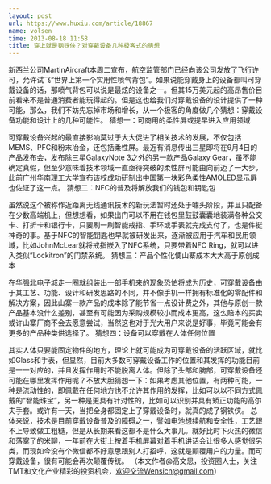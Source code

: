 ```yaml
---
layout: post
url: https://www.huxiu.com/article/18867
name: volsen
time: 2013-08-18 11:58
title: 穿上就是钢铁侠？对穿戴设备几种极客式的猜想
---
```

新西兰公司MartinAircraft本周二宣布，航空监管部门已经向该公司发放了飞行许可，允许试飞“世界上第一个实用性喷气背包”。如果说能穿戴身上的设备都叫可穿戴设备的话，那喷气背包可以说是最炫的设备之一。但其15万美元起的高昂售价目前看来不是普通消费者能玩得起的。但是这也给我们对穿戴设备的设计提供了一种可能，那么，我们不妨先忘掉市场和增长，从一个极客的角度做几个猜想：穿戴设备功能和设计上的几种可能性。 猜想一：可商用的柔性屏或提早进入应用领域

可穿戴设备兴起的最直接影响莫过于大大促进了相关技术的发展，不仅包括MEMS、PFC和粉末冶金，还包括柔性屏。最近有消息传出三星即将在9月4日的产品发布会，发布除三星GalaxyNote 3之外的另一款产品Galaxy Gear，虽不能确定真假，但至少意味着技术领域一直亟待突破的柔性屏可能由向前迈了一大步，此前广州华南理工大学宣布该校成功研制出中国第一块彩色柔性AMOLED显示屏也佐证了这一点。 猜想二：NFC的普及将解放我们的钱包和钥匙包

虽然说这个被称作近距离无线通讯技术的新玩法暂时还处于噱头阶段，并且只配备在少数高端机上，但想想看，如果出门可以不用在钱包里鼓鼓囊囊地装满各种公交卡、打折卡和银行卡，只要刷一刷智能戒指、手环或手表就完成支付了，也是件挺神奇的事。基于NFC的智能钥匙也早就被研发出来，逐渐被应用于汽车和民用领域，比如JohnMcLear就将戒指嵌入了NFC系统，只要带着NFC Ring，就可以进入类似“Lockitron”的门禁系统。 猜想三：产品个性化使山寨成本大大高于原创成本

在华强北电子城走一圈就组装出一部手机来的现象恐怕将成为历史，可穿戴设备由于其工艺、功能、设计和研发思路的不同，并不像手机一样拥有标准化的零配件和解决方案，因此山寨一款产品的成本除了能节省一点设计费之外，其他与原创一款产品基本没什么差别，甚至有可能因为采购规模较小而成本更高，这么赔本的买卖或许山寨厂商不会去愿意尝试，当然这也对于光大用户来说是好事，毕竟可能会有更多的产品种类供选择了。 猜想四：设备可以穿戴在人体任何位置

其实人体只要能固定物件的地方，理论上就可能成为可穿戴设备的活跃区域，就比如Glass和手表，但显然，目前大多数可穿戴设备工作的位置和其发挥的功能目前是一一对应的，并且发挥作用时不能脱离人体。但除了头部和腕部，可穿戴设备还可能在哪里发挥作用呢？不放大胆猜想一下：如果考虑其他位置，有两种可能，一种是流动性的，即佩戴在任何地方也不允许其作用的发挥，比如可以以不同方式佩戴的“智能珠宝”，另一种是更具有针对性的，比如可以识别并具有矫正功能的高尔夫手套。或许有一天，当把全身都固定上了穿戴设备时，就真的成了钢铁侠。 总体来说，技术是目前穿戴设备普及的障碍之一，譬如电池想续航和安全性，工艺跟不上导致做工粗糙，但是从长期来看这都不是什么大事儿。就好比时下火热的微信和落寞了的米聊，一年前在大街上按着手机屏幕对着手机讲话会让很多人感觉很另类，而现如今没有个微信都不好意思跟别人打招呼，这就是颠覆用户的力量。而可穿戴设备，很有可能会再次颠覆传统。 （本文作者@高文思，投资圈人士，关注TMT和文化产业精彩的投资机会，欢迎交流Wensicn@gmail.com）


